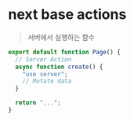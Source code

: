 # next base actions

> 서버에서 실행하는 함수

```ts
export default function Page() {
  // Server Action
  async function create() {
    "use server";
    // Mutate data
  }

  return "...";
}
```
